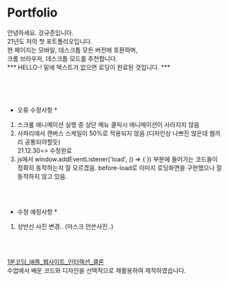 # Portfolio
안녕하세요. 강규준입니다.<br>
21년도 저의 첫 포트폴리오입니다.
<br>
현 페이지는 모바일, 데스크톱 모든 버전에 호환하며,<br>
크롬 브라우저, 데스크톱 모드를 추천합니다.<br>
*** HELLO-! 밑에 텍스트가 없으면 로딩이 완료된 것입니다. ***

<br>
<br>
<br>


* 오류 수정사항 *
1. 스크롤 애니메이션 실행 중 상단 메뉴 클릭시 애니메이션이 사라지지 않음
2. 사파리에서 캔버스 스케일이 50%로 적용되지 않음 (디자인상 나쁘진 않은데 웹끼리 공통되야할듯)<br>
  21.12.30=> 수정완료
3. js에서 window.addEventListener('load', () => {
}) 부분에 들어가는 코드들이 정확히 동작하는지 잘 모르겠음. before-load로 이미지 로딩화면을 구현했으나 잘 동작하지 않고 있음.

<br>
<br>

* 수정 예정사항 *
1. 상반신 사진 변경.. (마스크 안쓴사진..)

<br>
<br>

<a href="https://inf.run/BYWA" target="_blank">1분코딩_애플_웹사이트_인터랙션_클론</a><br>
수업에서 배운 코드와 디자인을 선택적으로 재활용하여 제작하였습니다.
